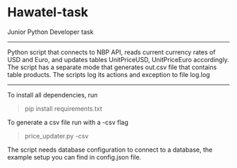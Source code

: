 # Hawatel-task
Junior Python Developer task
________________________________________
Python script that connects to NBP API, reads current currency rates of USD and Euro, and updates tables UnitPriceUSD, UnitPriceEuro accordingly.
The script has a separate mode that generates out.csv file that contains table products.
The scripts log its actions and exception to file log.log
________________________________________

To install all dependencies, run 

>pip install requirements.txt

To generate a csv file run with a -csv flag

>price_updater.py -csv

The script needs database configuration to connect to a database, the example setup you can find in config.json file.




